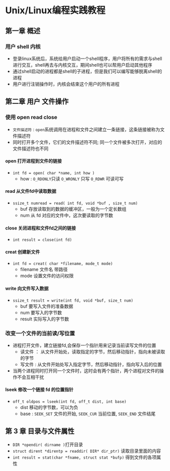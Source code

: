 # Unix/Linux编程实践教程

## 第一章 概述

### 用户 shell 内核

- 登录linux系统后，系统给用户启动一个shell程序，用户将所有的需求与shell进行交互，shell再去与内核交互，期间shell也可以帮用户启动其他程序
- 通过shell启动的进程都是shell的子进程，但是我们可以编写能够脱离shell的进程
- 用户进行注销操作时，内核会结束这个用户的所有进程

## 第二章 用户 文件操作

### 使用 open read close

- `文件描述符` : `open`系统调用在进程和文件之间建立一条链接，这条链接被称为文件描述符
- 同时打开多个文件，它们的文件描述符不同; 同一个文件被多次打开，对应的文件描述符也不同

#### open 打开进程到文件的链接

- `int fd = open( char *name, int how )`
  - how : `O_RDONLY`只读 `O_WRONLY` 只写 `O_RDWR` 可读可写

#### read 从文件fd中读取数据

- `ssize_t numread = read( int fd, void *buf , size_t num)`
  - buf 存放读取到的数据的缓冲区，一般为一个定长数组
  - num 从 fd 对应的文件中，这次要读取的字节数

#### close 关闭进程和文件fd之间的链接

- `int result = close(int fd)`

#### creat 创建新文件

- `int fd = creat( char *filename, mode_t mode)`
  - filename 文件名 带路径
  - mode 设置文件的访问权限

#### write 向文件写入数据

- `ssize_t result = write(int fd, void *buf, size_t num)`
  - buf 要写入文件的准备数据
  - num 要写入的字节数
  - result 实际写入的字节数

### 改变一个文件的当前读/写位置

- 进程打开文件，建立链接fd,会保存一个指针用来记录当前读写文件的位置
  - 读文件 ： 从文件开始处，读取指定的字节，然后移动指针，指向未被读取的字节
  - 写文件 : 从文件开始处写入指定字节，然后移动指针，指向写入后的位置
- 当两个进程同时打开同一个文件时，这时会有两个指针，两个进程对文件的操作不会互相干扰

#### lseek 修改一个链接 fd 的位置指针

- `off_t oldpos = lseek(int fd, off_t dist, int base)`
  - dist 移动的字节数，可以为负
  - base : `SEEK_SET` 文件的开始, `SEEK_CUR` 当前位置, `SEEK_END` 文件结尾

## 第 3 章 目录与文件属性

- `DIR *opendir( dirname )`打开目录
- `struct dirent *direntp = readdir( DIR* dir_ptr)` 读取目录里面的内容
- `int result = stat(char *fname, struct stat *bufp)` 得到文件的各项属性

















